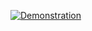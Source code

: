 [![Demonstration](http://img.youtube.com/vi/bi_9wna6vWY/0.jpg)](http://www.youtube.com/watch?v=bi_9wna6vWY)
